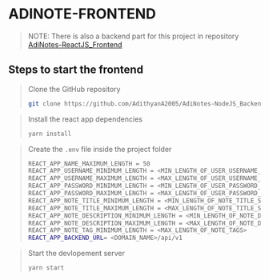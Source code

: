 # ADINOTE-FRONTEND

> NOTE: There is also a backend part for this project in repository [AdiNotes-ReactJS_Frontend](https://github.com/AdithyanA2005/AdiNotes-NodeJS_Backend)

## Steps to start the frontend

> Clone the GitHub repository
> ```bash
> git clone https://github.com/AdithyanA2005/AdiNotes-NodeJS_Backend
> ```

> Install the react app dependencies
> ```bash
> yarn install
> ```

> Create the `.env` file inside the project folder
> ```bash
> REACT_APP_NAME_MAXIMUM_LENGTH = 50
> REACT_APP_USERNAME_MINIMUM_LENGTH = <MIN_LENGTH_OF_USER_USERNAME_SAME_AS_THAT_OF_API>
> REACT_APP_USERNAME_MAXIMUM_LENGTH = <MAX_LENGTH_OF_USER_USERNAME_SAME_AS_THAT_OF_API>
> REACT_APP_PASSWORD_MINIMUM_LENGTH = <MIN_LENGTH_OF_USER_PASSWORD_SAME_AS_THAT_OF_API>
> REACT_APP_PASSWORD_MAXIMUM_LENGTH = <MAX_LENGTH_OF_USER_PASSWORD_SAME_AS_THAT_OF_API>
> REACT_APP_NOTE_TITLE_MINIMUM_LENGTH = <MIN_LENGTH_OF_NOTE_TITLE_SAME_AS_THAT_OF_API>
> REACT_APP_NOTE_TITLE_MAXIMUM_LENGTH = <MAX_LENGTH_OF_NOTE_TITLE_SAME_AS_THAT_OF_API>
> REACT_APP_NOTE_DESCRIPTION_MINIMUM_LENGTH = <MIN_LENGTH_OF_NOTE_DESCRIPTION_SAME_AS_THAT_OF_API>
> REACT_APP_NOTE_DESCRIPTION_MAXIMUM_LENGTH = <MAX_LENGTH_OF_NOTE_DESCRIPTION_SAME_AS_THAT_OF_API>
> REACT_APP_NOTE_TAG_MINIMUM_LENGTH = <MAX_LENGTH_OF_NOTE_TAGS>
> REACT_APP_BACKEND_URL= <DOMAIN_NAME>/api/v1
> ```

> Start the devlopement server
> ```bash
> yarn start
> ```
